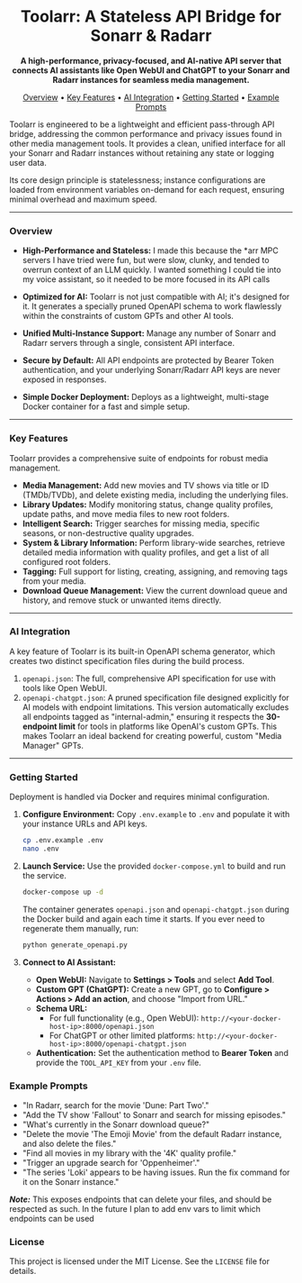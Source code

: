 <div align="center">

  <h1>Toolarr: A Stateless API Bridge for Sonarr & Radarr</h1>
  <p>
    <strong>A high-performance, privacy-focused, and AI-native API server that connects AI assistants like Open WebUI and ChatGPT to your Sonarr and Radarr instances for seamless media management.</strong>
  </p>
  <p>
    <a href="#overview">Overview</a> •
    <a href="#key-features">Key Features</a> •
    <a href="#ai-integration">AI Integration</a> •
    <a href="#getting-started">Getting Started</a> •
    <a href="#example-prompts">Example Prompts</a>
  </p>
</div>

Toolarr is engineered to be a lightweight and efficient pass-through API bridge, addressing the common performance and privacy issues found in other media management tools. It provides a clean, unified interface for all your Sonarr and Radarr instances without retaining any state or logging user data.

Its core design principle is statelessness; instance configurations are loaded from environment variables on-demand for each request, ensuring minimal overhead and maximum speed.

***

### Overview

-   **High-Performance and Stateless:** I made this because the *arr MPC servers I have tried were fun, but were slow, clunky, and tended to overrun context of an LLM quickly. I wanted something I could tie into my voice assistant, so it needed to be more focused in its API calls

-   **Optimized for AI:** Toolarr is not just compatible with AI; it's designed for it. It generates a specially pruned OpenAPI schema to work flawlessly within the constraints of custom GPTs and other AI tools.
-   **Unified Multi-Instance Support:** Manage any number of Sonarr and Radarr servers through a single, consistent API interface.
-   **Secure by Default:** All API endpoints are protected by Bearer Token authentication, and your underlying Sonarr/Radarr API keys are never exposed in responses.
-   **Simple Docker Deployment:** Deploys as a lightweight, multi-stage Docker container for a fast and simple setup.

***

### Key Features

Toolarr provides a comprehensive suite of endpoints for robust media management.

-   **Media Management:** Add new movies and TV shows via title or ID (TMDb/TVDb), and delete existing media, including the underlying files.
-   **Library Updates:** Modify monitoring status, change quality profiles, update paths, and move media files to new root folders.
-   **Intelligent Search:** Trigger searches for missing media, specific seasons, or non-destructive quality upgrades.
-   **System & Library Information:** Perform library-wide searches, retrieve detailed media information with quality profiles, and get a list of all configured root folders.
-   **Tagging:** Full support for listing, creating, assigning, and removing tags from your media.
-   **Download Queue Management:** View the current download queue and history, and remove stuck or unwanted items directly.

***

### AI Integration

A key feature of Toolarr is its built-in OpenAPI schema generator, which creates two distinct specification files during the build process.

1.  `openapi.json`: The full, comprehensive API specification for use with tools like Open WebUI.
2.  `openapi-chatgpt.json`: A pruned specification file designed explicitly for AI models with endpoint limitations. This version automatically excludes all endpoints tagged as "internal-admin," ensuring it respects the **30-endpoint limit** for tools in platforms like OpenAI's custom GPTs. This makes Toolarr an ideal backend for creating powerful, custom "Media Manager" GPTs.

***

### Getting Started

Deployment is handled via Docker and requires minimal configuration.

1.  **Configure Environment:** Copy `.env.example` to `.env` and populate it with your instance URLs and API keys.
    ```bash
    cp .env.example .env
    nano .env
    ```

2.  **Launch Service:** Use the provided `docker-compose.yml` to build and run the service.
    ```bash
    docker-compose up -d
    ```
    The container generates `openapi.json` and `openapi-chatgpt.json` during the Docker build and again each time it starts. If you ever need to regenerate them manually, run:
    ```bash
    python generate_openapi.py
    ```

3.  **Connect to AI Assistant:**
    -   **Open WebUI:** Navigate to **Settings > Tools** and select **Add Tool**.
    -   **Custom GPT (ChatGPT):** Create a new GPT, go to **Configure > Actions > Add an action**, and choose "Import from URL."
    -   **Schema URL:**
        -   For full functionality (e.g., Open WebUI): `http://<your-docker-host-ip>:8000/openapi.json`
        -   For ChatGPT or other limited platforms: `http://<your-docker-host-ip>:8000/openapi-chatgpt.json`
    -   **Authentication:** Set the authentication method to **Bearer Token** and provide the `TOOL_API_KEY` from your `.env` file.

### Example Prompts

-   "In Radarr, search for the movie 'Dune: Part Two'."
-   "Add the TV show 'Fallout' to Sonarr and search for missing episodes."
-   "What's currently in the Sonarr download queue?"
-   "Delete the movie 'The Emoji Movie' from the default Radarr instance, and also delete the files."
-   "Find all movies in my library with the '4K' quality profile."
-   "Trigger an upgrade search for 'Oppenheimer'."
-   "The series 'Loki' appears to be having issues. Run the fix command for it on the Sonarr instance."

***Note:*** This exposes endpoints that can delete your files, and should be respected as such. In the future I plan to add env vars to limit which endpoints can be used
### License

This project is licensed under the MIT License. See the `LICENSE` file for details.

